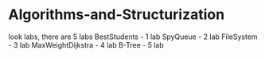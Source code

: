 # Algorithms-and-Structurization
look labs, there are 5 labs
BestStudents - 1 lab
SpyQueue - 2 lab
FileSystem - 3 lab
MaxWeightDijkstra - 4 lab
B-Tree - 5 lab
